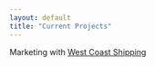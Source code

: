 ```yaml
---
layout: default
title: "Current Projects"
---
```




Marketing with [West Coast Shipping][1]

[1]:	http://wcshipping.com "West Coast Shipping"